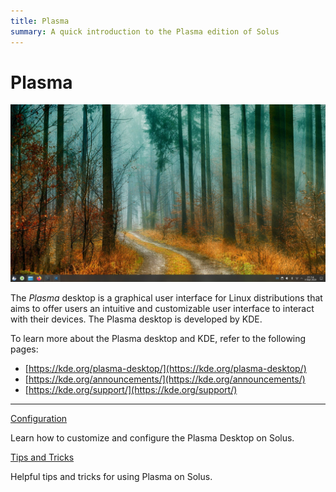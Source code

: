 ```yaml
---
title: Plasma
summary: A quick introduction to the Plasma edition of Solus
---
```


# Plasma

![Solus Plasma](plasma.jpg)

The _Plasma_ desktop is a graphical user interface for Linux distributions that aims to offer users an intuitive and customizable user interface to interact with their devices. The Plasma desktop is developed by KDE.

To learn more about the Plasma desktop and KDE, refer to the following pages:

- [https://kde.org/plasma-desktop/](https://kde.org/plasma-desktop/)
- [https://kde.org/announcements/](https://kde.org/announcements/)
- [https://kde.org/support/](https://kde.org/support/)

***

[Configuration](configuration)

Learn how to customize and configure the Plasma Desktop on Solus.

[Tips and Tricks](tips-and-tricks)

Helpful tips and tricks for using Plasma on Solus.
